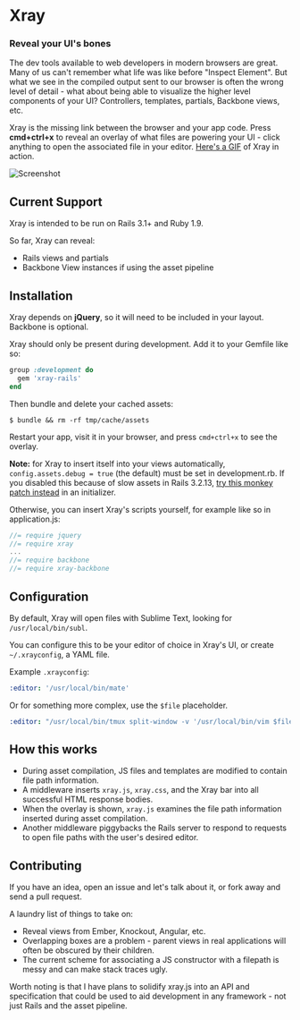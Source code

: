 Xray
====

### Reveal your UI's bones

The dev tools available to web developers in modern browsers are great. Many of us can't remember what life was like before "Inspect Element". But what we see in the compiled output sent to our browser is often the wrong level of detail - what about being able to visualize the higher level components of your UI? Controllers, templates, partials, Backbone views, etc.

Xray is the missing link between the browser and your app code. Press **cmd+ctrl+x** to reveal an overlay of what files are powering your UI - click anything to open the associated file in your editor. [Here's a GIF](http://f.cl.ly/items/1A0o3y1y3Q13103V3F1l/xray-rails-large.gif) of Xray in action.

![Screenshot](http://dl.dropbox.com/u/156655/Screenshots/xgf7ukh3fya-.png)

## Current Support

Xray is intended to be run on Rails 3.1+ and Ruby 1.9.

So far, Xray can reveal:

  * Rails views and partials
  * Backbone View instances if using the asset pipeline

## Installation

Xray depends on **jQuery**, so it will need to be included in your layout. Backbone is optional.

Xray should only be present during development. Add it to your Gemfile like so:

```ruby
group :development do
  gem 'xray-rails'
end
```

Then bundle and delete your cached assets:

```
$ bundle && rm -rf tmp/cache/assets
```

Restart your app, visit it in your browser, and press `cmd+ctrl+x` to see the overlay.

**Note:** for Xray to insert itself into your views automatically, `config.assets.debug = true` (the default) must be set in development.rb. If you disabled this because of slow assets in Rails 3.2.13, [try this monkey patch instead](http://stackoverflow.com/a/15520932/24848) in an initializer.

Otherwise, you can insert Xray's scripts yourself, for example like so in application.js:

```js
//= require jquery
//= require xray
...
//= require backbone
//= require xray-backbone
```

## Configuration

By default, Xray will open files with Sublime Text, looking for `/usr/local/bin/subl`.

You can configure this to be your editor of choice in Xray's UI, or create `~/.xrayconfig`, a YAML file.

Example `.xrayconfig`:

```yaml
:editor: '/usr/local/bin/mate'
```

Or for something more complex, use the `$file` placeholder.

```yaml
:editor: "/usr/local/bin/tmux split-window -v '/usr/local/bin/vim $file'"
```

## How this works

* During asset compilation, JS files and templates are modified to contain file path information.
* A middleware inserts `xray.js`, `xray.css`, and the Xray bar into all successful HTML response bodies.
* When the overlay is shown, `xray.js` examines the file path information inserted during asset compilation.
* Another middleware piggybacks the Rails server to respond to requests to open file paths with the user's desired editor.

## Contributing

If you have an idea, open an issue and let's talk about it, or fork away and send a pull request.

A laundry list of things to take on:

  * Reveal views from Ember, Knockout, Angular, etc.
  * Overlapping boxes are a problem - parent views in real applications will often be obscured by their children.
  * The current scheme for associating a JS constructor with a filepath is messy and can make stack traces ugly.

Worth noting is that I have plans to solidify xray.js into an API and specification that could be used to aid development in any framework - not just Rails and the asset pipeline.
